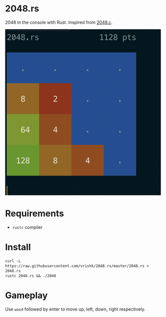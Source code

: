 # 2048.rs

2048 in the console with Rust. Inspired from [2048.c](https://github.com/mevdschee/2048.c).

![Example](example.png)


# Requirements
- `rustc` compiler

# Install
```
curl -L https://raw.githubusercontent.com/vrishk/2048.rs/master/2048.rs > 2048.rs
rustc 2048.rs && ./2048
```

# Gameplay
Use `wasd` followed by enter to move up, left, down, right respectively.
